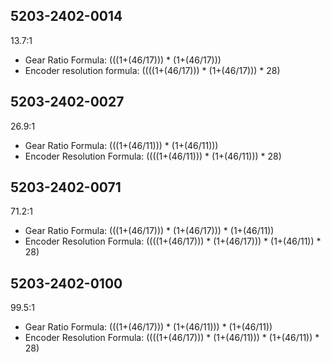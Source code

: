 ## 5203-2402-0014
13.7:1

* Gear Ratio Formula:         (((1+(46/17))) * (1+(46/17)))
* Encoder resolution formula: ((((1+(46/17))) * (1+(46/17))) * 28)

## 5203-2402-0027
26.9:1

* Gear Ratio Formula:         (((1+(46/11))) * (1+(46/11)))
* Encoder Resolution Formula: ((((1+(46/11))) * (1+(46/11))) * 28)

## 5203-2402-0071
71.2:1

* Gear Ratio Formula:         (((1+(46/17))) * (1+(46/17))) * (1+(46/11))
* Encoder Resolution Formula: ((((1+(46/17))) * (1+(46/17))) * (1+(46/11)) * 28)

## 5203-2402-0100
99.5:1

* Gear Ratio Formula:         (((1+(46/17))) * (1+(46/11))) * (1+(46/11))
* Encoder Resolution Formula: ((((1+(46/17))) * (1+(46/11))) * (1+(46/11)) * 28)